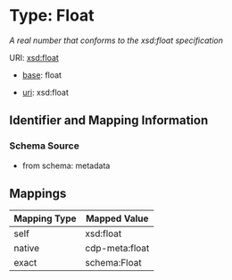 # Type: Float




_A real number that conforms to the xsd:float specification_



URI: [xsd:float](http://www.w3.org/2001/XMLSchema#float)

* [base](https://w3id.org/linkml/base): float

* [uri](https://w3id.org/linkml/uri): xsd:float









## Identifier and Mapping Information







### Schema Source


* from schema: metadata




## Mappings

| Mapping Type | Mapped Value |
| ---  | ---  |
| self | xsd:float |
| native | cdp-meta:float |
| exact | schema:Float |



